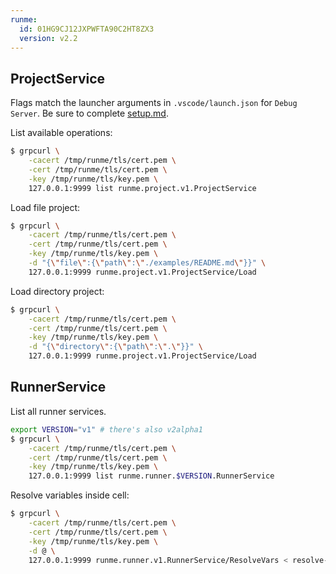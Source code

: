 ```yaml
---
runme:
  id: 01HG9CJ12JXPWFTA90C2HT8ZX3
  version: v2.2
---
```


## ProjectService

Flags match the launcher arguments in `.vscode/launch.json` for `Debug Server`. Be sure to complete [setup.md](setup.md).

List available operations:

```sh {"id":"01HG9EB92X51P42CG6CGH00FT3"}
$ grpcurl \
    -cacert /tmp/runme/tls/cert.pem \
    -cert /tmp/runme/tls/cert.pem \
    -key /tmp/runme/tls/key.pem \
    127.0.0.1:9999 list runme.project.v1.ProjectService
```

Load file project:

```sh {"id":"01HG9EB92X51P42CG6CK41HRRV","terminalRows":"28"}
$ grpcurl \
    -cacert /tmp/runme/tls/cert.pem \
    -cert /tmp/runme/tls/cert.pem \
    -key /tmp/runme/tls/key.pem \
    -d "{\"file\":{\"path\":\"./examples/README.md\"}}" \
    127.0.0.1:9999 runme.project.v1.ProjectService/Load
```

Load directory project:

```sh {"id":"01HG9EB92X51P42CG6CP8Y07F1","terminalRows":"28"}
$ grpcurl \
    -cacert /tmp/runme/tls/cert.pem \
    -cert /tmp/runme/tls/cert.pem \
    -key /tmp/runme/tls/key.pem \
    -d "{\"directory\":{\"path\":\".\"}}" \
    127.0.0.1:9999 runme.project.v1.ProjectService/Load
```

## RunnerService

List all runner services.

```sh {"id":"01HNGQNYYWKP635FT8GHE67476","promptEnv":"false"}
export VERSION="v1" # there's also v2alpha1
$ grpcurl \
    -cacert /tmp/runme/tls/cert.pem \
    -cert /tmp/runme/tls/cert.pem \
    -key /tmp/runme/tls/key.pem \
    127.0.0.1:9999 list runme.runner.$VERSION.RunnerService
```

Resolve variables inside cell:

```sh {"id":"01HNGQS6TV8YKQAKE0ZD7TZREH","promptEnv":"false","terminalRows":"15"}
$ grpcurl \
    -cacert /tmp/runme/tls/cert.pem \
    -cert /tmp/runme/tls/cert.pem \
    -key /tmp/runme/tls/key.pem \
    -d @ \
    127.0.0.1:9999 runme.runner.v1.RunnerService/ResolveVars < resolve-vars.json
```
